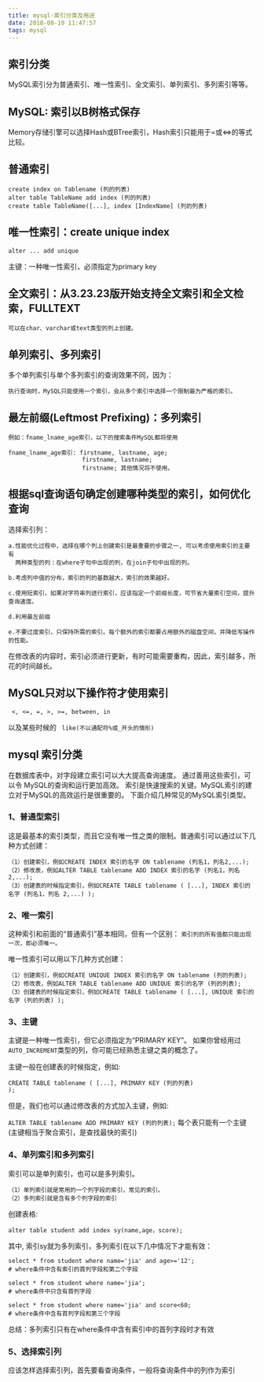 ```yaml
---
title: mysql-索引分类及用途
date: 2018-08-10 11:47:57
tags: mysql
---
```


## 索引分类
MySQL索引分为普通索引、唯一性索引、全文索引、单列索引、多列索引等等。

##  MySQL: 索引以B树格式保存 
Memory存储引擎可以选择Hash或BTree索引，Hash索引只能用于=或<=>的等式比较。 

## 普通索引

```
create index on Tablename (列的列表) 
alter table TableName add index (列的列表) 
create table TableName([...], index [IndexName] (列的列表)
```
<!--more-->

## 唯一性索引：create unique index 
```
alter ... add unique 
```

主键：一种唯一性索引，必须指定为primary key 

## 全文索引：从3.23.23版开始支持全文索引和全文检索，FULLTEXT

```
可以在char、varchar或text类型的列上创建。 
```

## 单列索引、多列索引

多个单列索引与单个多列索引的查询效果不同，因为： 
```
执行查询时，MySQL只能使用一个索引，会从多个索引中选择一个限制最为严格的索引。 
```

## 最左前缀(Leftmost Prefixing)：多列索引

```
例如：fname_lname_age索引，以下的搜索条件MySQL都将使用 

fname_lname_age索引: firstname, lastname, age;
                     firstname, lastname;
                     firstname; 其他情况将不使用。 

```

## 根据sql查询语句确定创建哪种类型的索引，如何优化查询 

选择索引列： 
```
a.性能优化过程中，选择在哪个列上创建索引是最重要的步骤之一, 可以考虑使用索引的主要有
  两种类型的列：在where子句中出现的列，在join子句中出现的列。 

b.考虑列中值的分布，索引的列的基数越大，索引的效果越好。 

c.使用短索引，如果对字符串列进行索引，应该指定一个前缀长度，可节省大量索引空间，提升查询速度。 

d.利用最左前缀 

e.不要过度索引，只保持所需的索引。每个额外的索引都要占用额外的磁盘空间，并降低写操作的性能。 
```

在修改表的内容时，索引必须进行更新，有时可能需要重构，因此，索引越多，所花的时间越长。 

## MySQL只对以下操作符才使用索引 

<code> <, <=, =, >, >=, between, in </code>

以及某些时候的 <code> like(不以通配符%或_开头的情形) </code>

## mysql 索引分类 

在数据库表中，对字段建立索引可以大大提高查询速度。
通过善用这些索引，可以令 MySQL的查询和运行更加高效。
索引是快速搜索的关键。MySQL索引的建立对于MySQL的高效运行是很重要的。
下面介绍几种常见的MySQL索引类型。 

### 1、普通型索引 
这是最基本的索引类型，而且它没有唯一性之类的限制。普通索引可以通过以下几种方式创建： 
```
（1）创建索引，例如CREATE INDEX 索引的名字 ON tablename (列名1，列名2,...); 
（2）修改表，例如ALTER TABLE tablename ADD INDEX 索引的名字 (列名1，列名2,...); 
（3）创建表的时候指定索引，例如CREATE TABLE tablename ( [...], INDEX 索引的名字 (列名1，列名 2,...) );
```

### 2、唯一索引 

这种索引和前面的“普通索引”基本相同，但有一个区别：
<code>索引列的所有值都只能出现一次，即必须唯一。</code>

唯一性索引可以用以下几种方式创建：
```
（1）创建索引，例如CREATE UNIQUE INDEX 索引的名字 ON tablename (列的列表); 
（2）修改表，例如ALTER TABLE tablename ADD UNIQUE 索引的名字 (列的列表); 
（3）创建表的时候指定索引，例如CREATE TABLE tablename ( [...], UNIQUE 索引的名字 (列的列表) );
```

### 3、主键 
主键是一种唯一性索引，但它必须指定为“PRIMARY KEY”。
如果你曾经用过<code>AUTO_INCREMENT</code>类型的列，你可能已经熟悉主键之类的概念了。

主键一般在创建表的时候指定，例如:

<code>CREATE TABLE tablename ( [...], PRIMARY KEY (列的列表) );</code>

但是，我们也可以通过修改表的方式加入主键，例如:

<code>ALTER TABLE tablename ADD PRIMARY KEY (列的列表);</code>
每个表只能有一个主键(主键相当于聚合索引，是查找最快的索引)

### 4、单列索引和多列索引 
索引可以是单列索引，也可以是多列索引。 
```
（1）单列索引就是常用的一个列字段的索引，常见的索引。 
（2）多列索引就是含有多个列字段的索引 
```

创建表格: 
```
alter table student add index sy(name,age，score); 
```

其中, 索引sy就为多列索引，多列索引在以下几中情况下才能有效： 
```
select * from student where name='jia' and age>='12';
# where条件中含有索引的首列字段和第二个字段 

select * from student where name='jia';
# where条件中只含有首列字段 

select * from student where name='jia' and score<60;
# where条件中含有首列字段和第三个字段
```

总结：多列索引只有在where条件中含有索引中的首列字段时才有效 

### 5、选择索引列 
应该怎样选择索引列，首先要看查询条件，一般将查询条件中的列作为索引 
